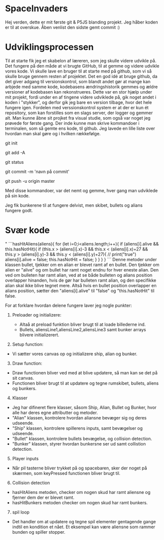 # SpaceInvaders 

Hej verden, dette er mit første git & P5JS blanding projekt. Jeg håber koden er til at overskue. Åben venlist den sidste gemt commit :)

# Udviklingsprocessen 

Til at starte fik jeg et skabelon af læreren, som jeg skulle videre udvikle på. Det fungere på den måde at vi brugte GitHub, til at gemme og videre udvikle vores kode. Vi skulle lave en bruger til at starte med på github, som vi så skulle bruge gennem resten af projektet. Det en god idé at bruge github, da det giver adgang til versionskontrol, som blandt andet gør at mange kan arbjede med samme kode, kodebasens ændringshistorik gemmes og ældre versioner af kodebasen kan rekonstrueres. Dette var en stor hjælp under mit projekt, fordi under en af tingene videre udviklede på, gik noget andet i koden i "stykker", og derfor gik jeg bare en version tilbage, hvor det hele fungere igen. Fordelen med verssionskontrol system er at der er kun ét repository, som kan forstilles som en slags server, der logger og gemmer alt. Man kunne åbne sit projket fra visual studie, som også var noget jeg prøvede for første gang. Der inde kunne man skrive kommandoer i terminalen, som så gemte ens kode, til github. Jeg lavede en lille liste over hvordan man skal gøre og i hvilken rækkefølge. 

git init 

git add -A

git status 

git commit -m 'navn på commit'

git push -u origin master 

Med disse kommandoer, var det nemt og gemme, hver gang man udviklede på sin kode. 

Jeg fik bunkerene til at fungere delvist, men skibet, bullets og alians fungere godt. 


# Svær kode
"
´´´hasHitAliens(aliens){ 
        for (let i=0;i<aliens.length;i++){
            if (aliens[i].alive && this.hasNotHit){
                if (this.x > (aliens[i].x)-3 && this.x < (aliens[i].x)+27
                    && this.y > (aliens[i].y)-3 && this.y < (aliens[i].y)+27){
                   // print("true")
                    aliens[i].alive = false;
                    this.hasNotHit = false;
                }
            }
        }
    }
´´´
Denne metoder under klassen bullet, tjekker om en alian er blevet ramt af en bullet. Den tjekker om alien er "alive" og om bullet har ramt noget endnu for hver eneste alian. Den ved om bulleten har ramt alian, ved at se både bulleten og alians position overlapper hinanden, hvis de gør har bulleten ramt alian, og den specifikke alian skal ikke blive tegnet mere. Altså hvis en bullet position overlapper en alians position, sætter den "aliens[i].alive" til "false" og "this.hasNotHit" til false. 

For at forklare hvordan delene fungere laver jeg nogle punkter: 

1. Preloader og initializere:
   * Altaå at preload funktion bliver brugt til at loade billederne ind.
   * Bullets, aliensLine1,aliensLine2,aliensLine3 samt bunker arrays blivere initializerert.

2. Setup function:
  * Vi sætter vores canvas op og initializere ship, alian og bunker.

3. Draw function:
  * Draw functionen bliver ved med at blive updatere, så man kan se det på sit canvas.
  * Functionen bliver brugt til at updatere og tegne rumskibet, bullets, aliens og bunkers.

4. Klasser
  * Jeg har difineret flere klasser, såsom Ship, Alian, Bullet og Bunker, hvor alle har deres egne attributter og metoder.
  * "Alian" klassen, kontrolere hvordan aliansne bevæger sig og deres udseende.
  * "Ship" klassen, kontrolere spillerens inputs, samt bevægelser og udseende.
  * "Bullet" klassen, kontrolere bullets bevægelse, og collision detection.
  * "Bunker" klassen, styrer hvordan bunkersne ser ud samt collistion detection.

5. Player inputs  
  * Når pil tasterne bliver trykket på og spacebaren, sker der noget på skærmen, som keyPressed functionen bliver brugt til.

6. Collision detection
  * hasHitAliens metoden, checker om nogen skud har ramt aliensne og fjerner dem der er blevet ramt. 
  * hasHitBunkers metoden checker om nogen skud har ramt bunkers.

7. spil loop 
  * Det handler om at updatere og tegne spil elementer gentagende gange indtil en kondition et nået. Et eksempel kan være aliensne som rammer bunden og spiller stopper. 

